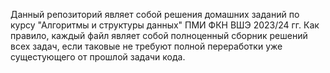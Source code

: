 Данный репозиторий являет собой решения домашних заданий по курсу "Алгоритмы и структуры данных" ПМИ ФКН ВШЭ 2023/24 гг. 
Как правило, каждый файл являет собой полноценный сборник решений всех задач, если таковые не требуют полной переработки уже сущестующего от прошлой задачи кода.

